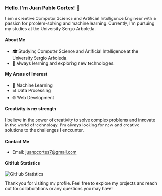 ### Hello, I'm Juan Pablo Cortes! 👋

I am a creative Computer Science and Artificial Intelligence Engineer with a passion for problem-solving and machine learning. Currently, I'm pursuing my studies at the University Sergio Arboleda.

#### About Me

- 🎓 Studying Computer Science and Artificial Intelligence at the University Sergio Arboleda.
- 🌱 Always learning and exploring new technologies.

#### My Areas of Interest

- 🤖 Machine Learning
- 📊 Data Processing
- 🌐 Web Development

#### Creativity is my strength

I believe in the power of creativity to solve complex problems and innovate in the world of technology. I'm always looking for new and creative solutions to the challenges I encounter.

#### Contact Me

- Email: juanpcortes7@gmail.com

#### GitHub Statistics

![GitHub Statistics](https://github-readme-stats.vercel.app/api?username=imFreeZ1ng&show_icons=true)

Thank you for visiting my profile. Feel free to explore my projects and reach out for collaborations or any questions you may have!
